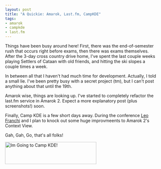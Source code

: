 ```yaml
--- 
layout: post
title: "A Quickie: Amarok, Last.fm, CampKDE"
tags: 
- amarok
- campkde
- last.fm
---
```

Things have been busy around here! First, there was the end-of-semester rush that occurs right before exams, then there was exams themselves. After the 3-day cross country drive home, I've spent the last couple weeks playing Settlers of Cataan with old friends, and hitting the ski slopes a couple times a week.

In between all that I haven't had much time for development. Actually, I told a small lie. I've been pretty busy with a secret project (tm), but I can't post anything about that until the 19th.

Amarok wise, things are looking up. I've started to completely refactor the last.fm service in Amarok 2. Expect a more explanatory post (plus screenshots!) soon. 

Finally, Camp KDE is a few short days away. During the conference <a href="http://amarok.kde.org/blog/categories/20-lfranchi" title="lfranchi">Leo Franchi</a> and I plan to knock out some huge improvmeents to Amarok 2's Context View.

Gah, Gah, Go, that's all folks!

<img alt="Im Going to Camp KDE!" src="http://wadejolson.files.wordpress.com/2009/01/campkde.png?w=300&h=73" title="Going to Camp KDE" width="300" height="73" />
